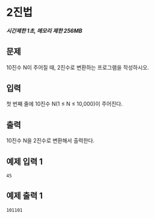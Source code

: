 # 2진법

##### 시간제한 1초, 메모리 제한 256MB

## 문제

10진수 N이 주어질 때, 2진수로 변환하는 프로그램을 작성하시오.



## 입력

첫 번째 줄에 10진수 N(1 ≤ N ≤ 10,000)이 주어진다.



## 출력

10진수 N을 2진수로 변환해서 출력한다.



## 예제 입력 1

```
45
```



## 예제 출력 1

```
101101
```


